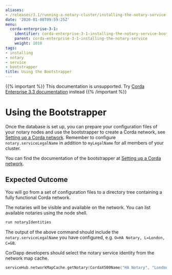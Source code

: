 ```yaml
---
aliases:
- /releases/3.1/running-a-notary-cluster/installing-the-notary-service-bootstrapper.html
date: '2020-01-08T09:59:25Z'
menu:
  corda-enterprise-3-1:
    identifier: corda-enterprise-3-1-installing-the-notary-service-bootstrapper
    parent: corda-enterprise-3-1-installing-the-notary-service
    weight: 1010
tags:
- installing
- notary
- service
- bootstrapper
title: Using the Bootstrapper
---
```

{{% important %}}
This documentation is unsupported.
Try [Corda Enterprise 3.3 documentation](/docs/corda-enterprise/3.3/_index.md) instead
{{% /important %}}


# Using the Bootstrapper

Once the database is set up, you can prepare your configuration files of your notary
nodes and use the bootstrapper to create a Corda network, see
[Setting up a Corda network](../setting-up-a-corda-network.md). Remember to configure
`notary.serviceLegalName` in addition to `myLegalName` for all members of
your cluster.

You can find the documentation of the bootstrapper at [Setting up a Corda network](../setting-up-a-corda-network.md).


## Expected Outcome

You will go from a set of configuration files to a directory tree containing a fully functional Corda network.

The notaries will be visible and available on the network. You can list available notaries using the node shell.

```sh
run notaryIdentities
```

The output of the above command should include the `notary.serviceLegalName`
you have configured, e.g. `O=HA Notary, L=London, C=GB`.

CorDapp developers should select the notary service identity from the network map cache.

```kotlin
serviceHub.networkMapCache.getNotary(CordaX500Name("HA Notary", "London", "GB"))
```

